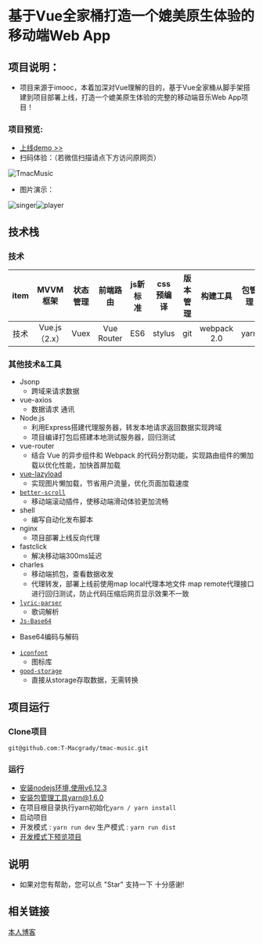 # 基于Vue全家桶打造一个媲美原生体验的移动端Web App

## 项目说明：

- 项目来源于imooc，本着加深对Vue理解的目的，基于Vue全家桶从脚手架搭建到项目部署上线，打造一个媲美原生体验的完整的移动端音乐Web App项目！

<a id="demo"></a> 
### 项目预览:

- [上线demo >>](http://47.106.183.192:8888/#/singer)
- 扫码体验：（若微信扫描请点下方访问原网页）

![TmacMusic](https://raw.githubusercontent.com/T-Macgrady/imgs/master/others/TmacMusic.png)

- 图片演示：

![singer](https://raw.githubusercontent.com/T-Macgrady/imgs/master/tmacmusic/singer.jpg)![player](https://raw.githubusercontent.com/T-Macgrady/imgs/master/tmacmusic/player.jpg)

## 技术栈

### 技术

|  item   |   MVVM框架 | 状态管理  | 前端路由  | js新标准|   css 预编译 |版本管理 |构建工具 | 包管理|脚手架|
| :---: | :---------:| :------: |:------: |:------: |:------: |:------: |:------: |:------: |:------: |
|  技术   |    Vue.js（2.x） |Vuex |Vue Router | ES6|  stylus |git |webpack 2.0 | yarn|vue-cli|

### 其他技术&工具

* Jsonp
	*  跨域来请求数据
* vue-axios
	*  数据请求 通讯
* Node.js
	*  利用Express搭建代理服务器，转发本地请求返回数据实现跨域
 	*  项目编译打包后搭建本地测试服务器，回归测试
* vue-router
	*  结合 Vue 的异步组件和 Webpack 的代码分割功能，实现路由组件的懒加载以优化性能，加快首屏加载
* [vue-lazyload](https://github.com/T-Macgrady/vue-lazyload)
	*  实现图片懒加载，节省用户流量，优化页面加载速度
* [`better-scroll`](https://github.com/T-Macgrady/better-scroll)
	*  移动端滚动插件，使移动端滑动体验更加流畅
* shell
	*  编写自动化发布脚本
* nginx
	*  项目部署上线反向代理
* fastclick
	*   解决移动端300ms延迟
* charles
	*  移动端抓包，查看数据收发
	*  代理转发，部署上线前使用map local代理本地文件 map remote代理接口进行回归测试，防止代码压缩后网页显示效果不一致
* [`lyric-parser`](https://github.com/ustbhuangyi/lyric-parser)
	*  歌词解析
* [`Js-Base64`](https://github.com/T-Macgrady/js-base64)
 - Base64编码与解码
* [`iconfont`](http://www.iconfont.cn/) 
	*   图标库
* [`good-storage`](https://github.com/T-Macgrady/storage) 
	*  直接从storage存取数据，无需转换
## 项目运行

### Clone项目

``git@github.com:T-Macgrady/tmac-music.git``

### 运行

-  [安装nodejs环境,使用v6.12.3](https://nodejs.org/download/release/v6.12.3/)
-  [安装包管理工具yarn@1.6.0](https://yarn.bootcss.com/docs/install.html)
-  在项目根目录执行yarn初始化``yarn / yarn install``
-  启动项目
 - 开发模式 :
     ``yarn run dev``
    生产模式 :
     ``yarn run dist``
-  [开发模式下预览项目](http://localhost:8080/)

## 说明

- 如果对您有帮助，您可以点 "Star" 支持一下 十分感谢!

## 相关链接

[本人博客 ](#) 


